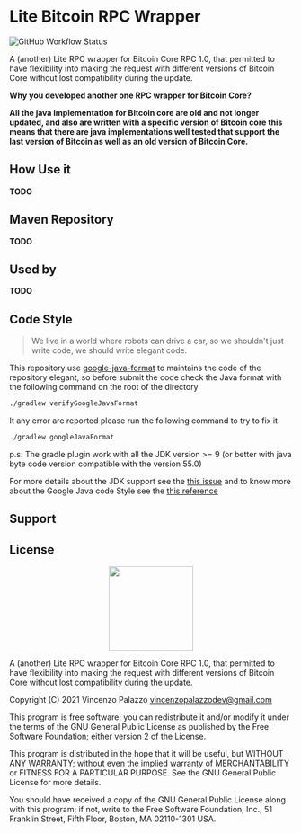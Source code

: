 # Lite Bitcoin RPC Wrapper

![GitHub Workflow Status](https://img.shields.io/github/workflow/status/clightning4j/lite-bitcoin-rpc/Java%20CI?style=for-the-badge)

A (another) Lite RPC wrapper for Bitcoin Core RPC 1.0, that permitted to have flexibility into making the request
with different versions of Bitcoin Core without lost compatibility during the update.

**Why you developed another one RPC wrapper for Bitcoin Core?**

__All the java implementation for Bitcoin core are old and not longer updated, and also are written with a specific version of Bitcoin core
this means that there are java implementations well tested that support the last version of Bitcoin as well as an old version of Bitcoin Core.__

## How Use it
 __TODO__

## Maven Repository
__TODO__

## Used by

__TODO__

## Code Style
> We live in a world where robots can drive a car, so we shouldn't just write code, we should write elegant code.

This repository use [google-java-format](https://github.com/sherter/google-java-format-gradle-plugin) to maintains the code of the repository elegant, so
before submit the code check the Java format with the following command on the root of the directory

```bash
./gradlew verifyGoogleJavaFormat
```

It any error are reported please run the following command to try to fix it

```bash
./gradlew googleJavaFormat
```

p.s: The gradle plugin work with all the JDK version >= 9 (or better with java byte code version compatible with the version  55.0)

For more details about the JDK support see the [this issue](https://github.com/sherter/google-java-format-gradle-plugin/issues/58)
and to know more about the Google Java code Style see the [this reference](https://google.github.io/styleguide/javaguide.html)

## Support

## License

<div align="center">
  <img src="https://opensource.org/files/osi_keyhole_300X300_90ppi_0.png" width="150" height="150"/>
</div>

A (another) Lite RPC wrapper for Bitcoin Core RPC 1.0, that permitted to have flexibility into making the request
with different versions of Bitcoin Core without lost compatibility during the update.

Copyright (C) 2021 Vincenzo Palazzo vincenzopalazzodev@gmail.com

This program is free software; you can redistribute it and/or modify
it under the terms of the GNU General Public License as published by
the Free Software Foundation; either version 2 of the License.

This program is distributed in the hope that it will be useful,
but WITHOUT ANY WARRANTY; without even the implied warranty of
MERCHANTABILITY or FITNESS FOR A PARTICULAR PURPOSE.  See the
GNU General Public License for more details.

You should have received a copy of the GNU General Public License along
with this program; if not, write to the Free Software Foundation, Inc.,
51 Franklin Street, Fifth Floor, Boston, MA 02110-1301 USA.